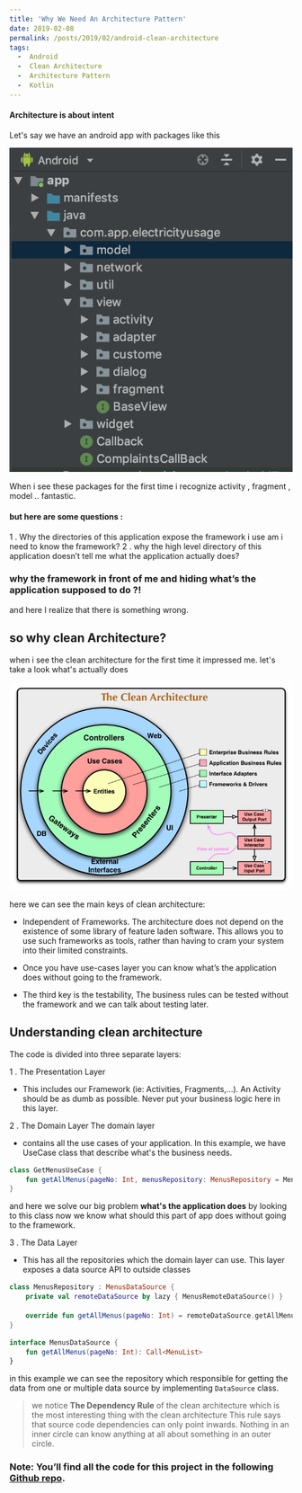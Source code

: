 ```yaml
---
title: 'Why We Need An Architecture Pattern'
date: 2019-02-08
permalink: /posts/2019/02/android-clean-architecture
tags:
  -  Android
  -  Clean Architecture
  -  Architecture Pattern
  -  Kotlin
---
```

#### Architecture is about intent 
 Let's say we have an android app with packages like this


![no architecture image](/images/no_architecture.png)

When i see these packages for the first time i recognize  activity , fragment , model .. fantastic.
#### but here are some questions :
1 . Why the directories of this application expose the framework i use am i need to know the framework?
2 . why the high level directory of this application doesn’t tell me what the application actually does?
### why the framework in front of me and hiding what’s the application supposed to do ?!
 and here I realize that there is something wrong.

## so why clean Architecture?

when i see the clean architecture for the first time it impressed me. let's take a look what's actually does

![clean architecture image](/images/clean_architecture.jpg)

here we can see the main keys of clean architecture:

* Independent of Frameworks. The architecture does not depend on the existence of some library of feature laden software. This allows you to use such frameworks as tools, rather than having to cram your system into their limited constraints.

* Once you have use-cases layer you can know what’s the application does without going to the framework. 

* The third key is the testability, The business rules can be tested without the framework and we can talk about testing later.


## Understanding clean architecture
 
 The code is divided into three separate layers:

1 . The Presentation Layer
* This includes our Framework (ie: Activities, Fragments,...). An Activity should be as dumb as possible. Never put your business logic here in this layer.

2 . The Domain Layer
The domain layer
* contains all the use cases of your application. In this example, we have UseCase class that describe what's the business needs.
``` kotlin
class GetMenusUseCase {
    fun getAllMenus(pageNo: Int, menusRepository: MenusRepository = MenusRepository()) = menusRepository.getAllMenus(pageNo)
}
```

and here we solve our big problem **what's the application does** by looking to this class now we know what should this part of app does without going to the framework.

3 . The Data Layer
* This has all the repositories which the domain layer can use. This layer exposes a data source API to outside classes
``` kotlin
class MenusRepository : MenusDataSource {
    private val remoteDataSource by lazy { MenusRemoteDataSource() }

    override fun getAllMenus(pageNo: Int) = remoteDataSource.getAllMenus(pageNo)
}
```
``` kotlin
interface MenusDataSource {
    fun getAllMenus(pageNo: Int): Call<MenuList>
}
```

in this example we can see the repository which responsible for getting the data from one or multiple data source by implementing ```DataSource``` class.

> we notice **The Dependency Rule** of the clean architecture which is the most interesting thing with the clean architecture
> This rule says that source code dependencies can only point inwards. Nothing in an inner circle can know anything at all about something in an outer circle.


### Note: You’ll find all the code for this project in the following [Github repo](https://github.com/muhammadFawzy/menus-app-architecture/tree/mvvm-clean).
